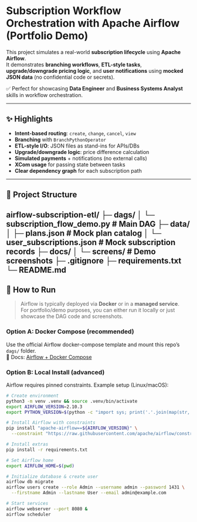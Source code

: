 # Subscription Workflow Orchestration with Apache Airflow (Portfolio Demo)

This project simulates a real-world **subscription lifecycle** using **Apache Airflow**.  
It demonstrates **branching workflows**, **ETL-style tasks**, **upgrade/downgrade pricing logic**, and **user notifications** using **mocked JSON data** (no confidential code or secrets).  

✅ Perfect for showcasing **Data Engineer** and **Business Systems Analyst** skills in workflow orchestration.

---

## ✨ Highlights
- **Intent-based routing**: `create`, `change`, `cancel`, `view`
- **Branching** with `BranchPythonOperator`
- **ETL-style I/O**: JSON files as stand-ins for APIs/DBs
- **Upgrade/downgrade logic**: price difference calculation
- **Simulated payments** + notifications (no external calls)
- **XCom usage** for passing state between tasks
- **Clear dependency graph** for each subscription path

---

## 🧱 Project Structure
airflow-subscription-etl/
├─ dags/
│  └─ subscription_flow_demo.py   # Main DAG
├─ data/
│  ├─ plans.json                  # Mock plan catalog
│  └─ user_subscriptions.json     # Mock subscription records
├─ docs/
│  └─ screens/                    # Demo screenshots
├─ .gitignore
├─ requirements.txt
└─ README.md
---

## 🚀 How to Run

> Airflow is typically deployed via **Docker** or in a **managed service**.  
> For portfolio/demo purposes, you can either run it locally or just showcase the DAG code and screenshots.

### Option A: Docker Compose (recommended)
Use the official Airflow docker-compose template and mount this repo’s `dags/` folder.  
📖 Docs: [Airflow + Docker Compose](https://airflow.apache.org/docs/apache-airflow/stable/howto/docker-compose/index.html)

### Option B: Local Install (advanced)
Airflow requires pinned constraints. Example setup (Linux/macOS):

```bash
# Create environment
python3 -m venv .venv && source .venv/bin/activate
export AIRFLOW_VERSION=2.10.3
export PYTHON_VERSION=$(python -c "import sys; print('.'.join(map(str, sys.version_info[:2])))")

# Install Airflow with constraints
pip install "apache-airflow==${AIRFLOW_VERSION}" \
  --constraint "https://raw.githubusercontent.com/apache/airflow/constraints-${AIRFLOW_VERSION}/constraints-${PYTHON_VERSION}.txt"

# Install extras
pip install -r requirements.txt

# Set Airflow home
export AIRFLOW_HOME=$(pwd)

# Initialize database & create user
airflow db migrate
airflow users create --role Admin --username admin --password 1431 \
  --firstname Admin --lastname User --email admin@example.com

# Start services
airflow webserver --port 8080 &
airflow scheduler
